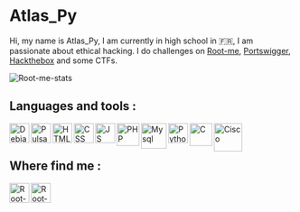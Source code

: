 <h1>Atlas_Py</h1>

Hi, my name is Atlas_Py, I am currently in high school in 🇫🇷, I am passionate about ethical hacking. I do challenges on <a href="https://www.root-me.org/">Root-me</a>, <a href="https://portswigger.net/web-security"> Portswigger</a>, <a href="https://app.hackthebox.com/home">Hackthebox</a> and some CTFs.


![Root-me-stats](https://root-me-diff.vercel.app/rm-gh?nickname=Atlas_Py)

<h2>Languages and tools :</h2>

<img align="left" alt="Debian" width="35px" src="https://cdn.jsdelivr.net/gh/devicons/devicon/icons/debian/debian-original.svg" />
<img align="left" alt="Pulsar editor" width="35px" src="https://web.pulsar-edit.dev/public/pulsar_name.svg" />
<img align="left" alt="HTML" width="35px" src="https://cdn.jsdelivr.net/gh/devicons/devicon/icons/html5/html5-original.svg" />
<img align="left" alt="CSS" width="35px" src="https://cdn.jsdelivr.net/gh/devicons/devicon/icons/css3/css3-original.svg" />
<img align="left" alt="JS" width="35px" src="https://cdn.jsdelivr.net/gh/devicons/devicon/icons/javascript/javascript-original.svg" />
<img align="left" alt="PHP" width="40px" src="https://cdn.jsdelivr.net/gh/devicons/devicon/icons/php/php-original.svg" />
<img align="left" alt="Mysql" width="45px" src="https://cdn-icons-png.flaticon.com/512/4299/4299956.png" />
<img align="left" alt="Python" width="35px" src="https://cdn.jsdelivr.net/gh/devicons/devicon/icons/python/python-original.svg" />
<img align="left" alt="C" width="40px" src="https://cdn.jsdelivr.net/gh/devicons/devicon/icons/c/c-original.svg" />
<img align="left" alt="Cisco" width="50px" src="https://upload.wikimedia.org/wikipedia/commons/0/08/Cisco_logo_blue_2016.svg" />
</br></br>

<h2>Where find me : </h2>

<a href="https://www.root-me.org/Atlas_py" target="_blank"><img align="left" alt="Root-me" width="35px" src="https://www.root-me.org/IMG/siteon0.svg" />
<a href="https://discordapp.com/users/1025438028530991175" target="_blank"><img align="left" alt="Root-me" width="35px" src="https://www.svgrepo.com/show/330307/discord.svg" />
